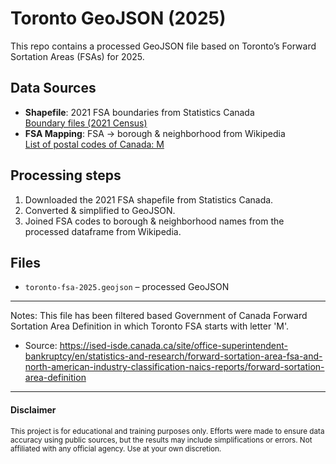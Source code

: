 # Toronto GeoJSON (2025)

This repo contains a processed GeoJSON file based on Toronto’s Forward Sortation Areas (FSAs) for 2025. 
  
## Data Sources
- **Shapefile**: 2021 FSA boundaries from Statistics Canada  
  [Boundary files (2021 Census)](https://www12.statcan.gc.ca/census-recensement/2021/geo/sip-pis/boundary-limites/index2021-eng.cfm?year=21)
- **FSA Mapping**: FSA → borough & neighborhood from Wikipedia  
  [List of postal codes of Canada: M](https://en.wikipedia.org/wiki/List_of_postal_codes_of_Canada:_M)

## Processing steps
1. Downloaded the 2021 FSA shapefile from Statistics Canada.
2. Converted & simplified to GeoJSON.
3. Joined FSA codes to borough & neighborhood names from the processed dataframe from Wikipedia.

## Files
- `toronto-fsa-2025.geojson` – processed GeoJSON

---
Notes: This file has been filtered based Government of Canada Forward Sortation Area Definition in which Toronto FSA starts with letter 'M'.
* Source:  https://ised-isde.canada.ca/site/office-superintendent-bankruptcy/en/statistics-and-research/forward-sortation-area-fsa-and-north-american-industry-classification-naics-reports/forward-sortation-area-definition
---
#### Disclaimer
<sub>This project is for educational and training purposes only. Efforts were made to ensure data accuracy using public sources, but the results may include simplifications or errors. Not affiliated with any official agency. Use at your own discretion.</sub>

